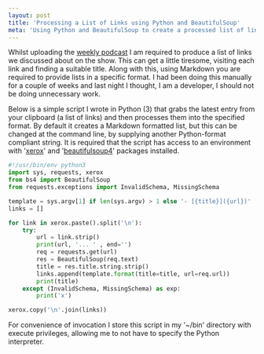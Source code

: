 ```yaml
---
layout: post
title: 'Processing a List of Links using Python and BeautifulSoup'
meta: 'Using Python and BeautifulSoup to create a processed list of links.'
---
```


Whilst uploading the [weekly podcast](http://threedevsandamaybe.com/) I am required to produce a list of links we discussed about on the show.
This can get a little tiresome, visiting each link and finding a suitable title.
Along with this, using Markdown you are required to provide lists in a specific format.
I had been doing this manually for a couple of weeks and last night I thought, I am a developer, I should not be doing unnecessary work.

<!--more-->

Below is a simple script I wrote in Python (3) that grabs the latest entry from your clipboard (a list of links) and then processes them into the specified format.
By default it creates a Markdown formatted list, but this can be changed at the command line, by supplying another Python-format compliant string.
It is required that the script has access to an environment with '[xerox](https://pypi.python.org/pypi/xerox/)' and '[beautifulsoup4](https://pypi.python.org/pypi/beautifulsoup4)' packages installed.

```python
#!/usr/bin/env python3
import sys, requests, xerox
from bs4 import BeautifulSoup
from requests.exceptions import InvalidSchema, MissingSchema

template = sys.argv[1] if len(sys.argv) > 1 else '- [{title}]({url})'
links = []

for link in xerox.paste().split('\n'):
    try:
        url = link.strip()
        print(url, '... ' , end='')
        req = requests.get(url)
        res = BeautifulSoup(req.text)
        title = res.title.string.strip()
        links.append(template.format(title=title, url=req.url))
        print(title)
    except (InvalidSchema, MissingSchema) as exp:
        print('x')

xerox.copy('\n'.join(links))
```

For convenience of invocation I store this script in my '~/bin' directory with execute privileges, allowing me to not have to specify the Python interpreter.
